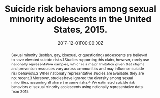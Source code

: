 ---
title: "Suicide risk behaviors among sexual minority adolescents in the United States, 2015."

authors:
- "admin"
- "Davey Smith"
- "John W. Ayers"
date: "2017-12-01T00:00:00Z"
doi: "10.1001/jama.2017.16908"
venue: "JAMA"
publishDate: "2017-01-01T00:00:00Z"
publication_types: ["2"]
abstract: "Sexual minority (lesbian, gay, bisexual, or questioning) adolescents are believed to have elevated suicide risks.1 Studies supporting this claim, however, rarely use nationally representative samples, which is a major limitation given that stigma and prevention resources vary across communities and may influence suicide risk behaviors.2 When nationally representative studies are available, they are not recent.3 Moreover, studies have ignored the diversity among sexual minorities, assuming all share the same risks.4 We estimated suicide risk behaviors of sexual minority adolescents using nationally representative data from 2015."
summary: "Caputi, T. L., Smith, D., & Ayers, J. W. (2017). Suicide Risk Behaviors Among Sexual Minority Adolescents in the United States, 2015. JAMA, 318(23), 2349. doi:10.1001/jama.2017.16908"
tags: 
featured: false
links:
- name: Paper Link
  url: "https://jamanetwork.com/journals/jama/article-abstract/2666491"
url_pdf: "/files/JAMA-2017.pdf"
image:
  focal_point: ""
  preview_only: false
---
